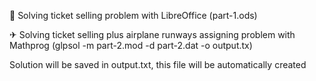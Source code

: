 💸 Solving ticket selling problem with LibreOffice (part-1.ods)

✈ Solving ticket selling plus airplane runways assigning problem with Mathprog (glpsol -m part-2.mod -d part-2.dat -o output.tx)

Solution will be saved in output.txt, this file will be automatically created
